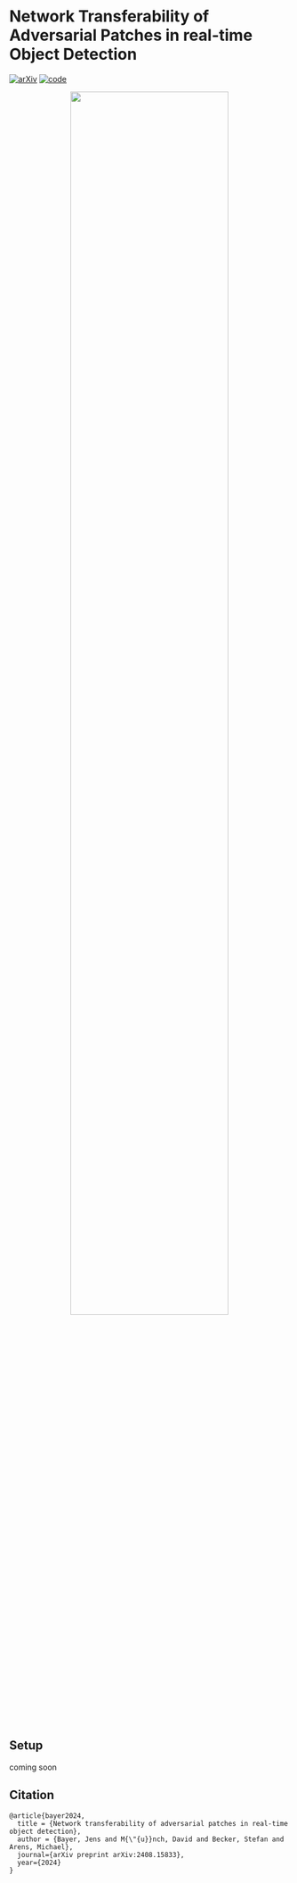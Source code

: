 # Network Transferability of Adversarial Patches in real-time Object Detection
[![arXiv](https://img.shields.io/badge/arXiv-2408.15833-b31b1b.svg?logo=arXiv)](https://arxiv.org/abs/2408.15833)
[![code](https://img.shields.io/badge/Github-Code-keygen.svg?logo=github)](https://github.com/JensBayer/transferability)



<div align="center"><img src="https://github.com/user-attachments/assets/329048a9-b560-478d-ae91-6ea7e38400ea" width="75%"/></div>


## Setup
coming soon

## Citation
```
@article{bayer2024,
  title = {Network transferability of adversarial patches in real-time object detection},
  author = {Bayer, Jens and M{\"{u}}nch, David and Becker, Stefan and Arens, Michael},
  journal={arXiv preprint arXiv:2408.15833},
  year={2024}
}

```
